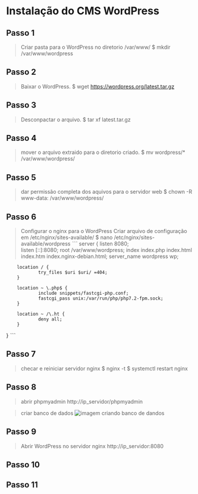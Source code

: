 # Instalação do CMS WordPress

## Passo 1

>Criar pasta para o WordPress no diretorio /var/www/
$ mkdir /var/www/wordpress

## Passo 2

>Baixar o WordPress.
$ wget https://wordpress.org/latest.tar.gz

## Passo 3

>Desconpactar o arquivo.
$ tar xf latest.tar.gz

## Passo 4

>mover o arquivo extraido para o diretorio criado.
$ mv wordpress/* /var/www/wordpress/

## Passo 5

>dar permissão completa dos aquivos para o servidor web
$ chown -R www-data: /var/www/wordpress/

## Passo 6

>Configurar o nginx para o WordPress
>Criar arquivo de configuração em /etc/nginx/sites-available/
$ nano /etc/nginx/sites-available/wordpress
ˋˋˋ
server {
        listen 8080;                                               
        listen [::]:8080;
        root /var/www/wordpress;
        index index.php index.html index.htm index.nginx-debian.html;
        server_name wordpress wp;
        
        location / {
                try_files $uri $uri/ =404;
        }

        location ~ \.php$ {
                include snippets/fastcgi-php.conf;
                fastcgi_pass unix:/var/run/php/php7.2-fpm.sock;
        }

        location ~ /\.ht {
                deny all;
        }
}
ˋˋˋ

## Passo 7

>checar e reiniciar servidor nginx
$ nginx -t
$ systemctl restart nginx

## Passo 8

>abrir phpmyadmin
http://ip_servidor/phpmyadmin

>criar banco de dados
![imagem criando banco de dandos](https://drive.google.com/file/d/115ypxZOju7IsCpu6ZxMa0pHbsO3Ku61i/view?)

## Passo 9

>Abrir WordPress no servidor nginx
http://ip_servidor:8080

## Passo 10

## Passo 11